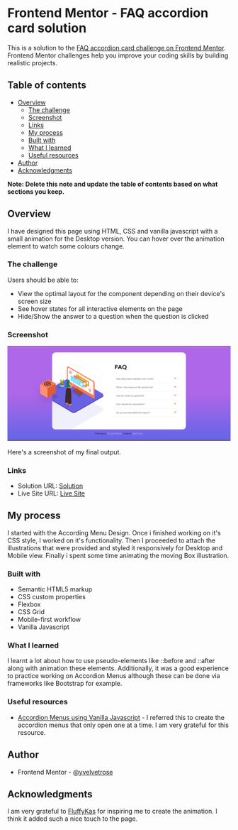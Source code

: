 # Frontend Mentor - FAQ accordion card solution

This is a solution to the [FAQ accordion card challenge on Frontend Mentor](https://www.frontendmentor.io/challenges/faq-accordion-card-XlyjD0Oam). Frontend Mentor challenges help you improve your coding skills by building realistic projects. 

## Table of contents

- [Overview](#overview)
  - [The challenge](#the-challenge)
  - [Screenshot](#screenshot)
  - [Links](#links)
  - [My process](#my-process)
  - [Built with](#built-with)
  - [What I learned](#what-i-learned)
  - [Useful resources](#useful-resources)
- [Author](#author)
- [Acknowledgments](#acknowledgments)

**Note: Delete this note and update the table of contents based on what sections you keep.**

## Overview
I have designed this page using HTML, CSS and vanilla javascript with a small animation for the Desktop version.
You can hover over the animation element to watch some colours change.

### The challenge

Users should be able to:

- View the optimal layout for the component depending on their device's screen size
- See hover states for all interactive elements on the page
- Hide/Show the answer to a question when the question is clicked

### Screenshot

![](./images/outputScreenshot.png)

Here's a screenshot of my final output.

### Links

- Solution URL: [Solution](https://your-solution-url.com)
- Live Site URL: [Live Site](https://your-live-site-url.com)

## My process

I started with the According Menu Design. Once i finished working on it's CSS style, I worked on it's functionality. Then I proceeded to attach the illustrations that were provided and styled it responsively for Desktop and Mobile view. Finally i spent some time animating the moving Box illustration.

### Built with

- Semantic HTML5 markup
- CSS custom properties
- Flexbox
- CSS Grid
- Mobile-first workflow
- Vanilla Javascript

### What I learned

I learnt a lot about how to use pseudo-elements like ::before and ::after along with animation these elements. Additionally, it was a good experience to practice working on Accordion Menus although these can be done via frameworks like Bootstrap for example.


### Useful resources

- [Accordion Menus using Vanilla Javascript](https://softauthor.com/accordion-menu-in-vanilla-javascript/) - I referred this to create the accordion menus that only open one at a time. I am very grateful for this resource.


## Author

- Frontend Mentor - [@yvelvetrose](https://www.frontendmentor.io/profile/velvetrose)

## Acknowledgments

I am very grateful to [FluffyKas](https://www.frontendmentor.io/profile/FluffyKas) for inspiring me to create the animation. I think it added such a nice touch to the page.

